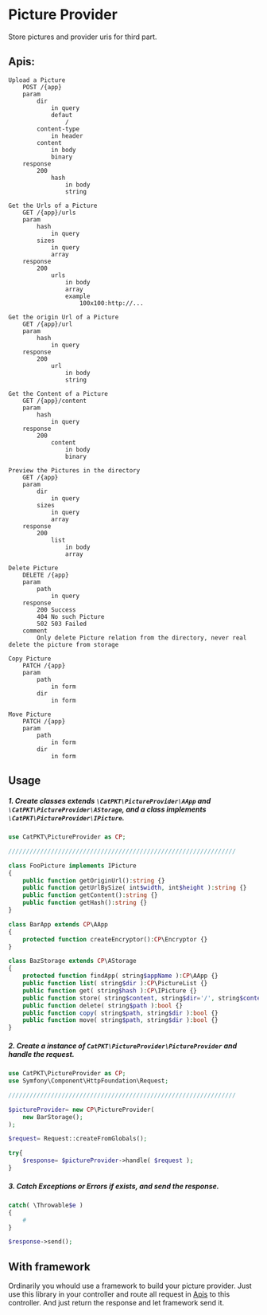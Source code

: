 Picture Provider
================================

Store pictures and provider uris for third part.

## Apis:
<span id="apis"></span>

```
Upload a Picture
	POST /{app}
	param
		dir
			in query
			defaut
				/
		content-type
			in header
		content
			in body
			binary
	response
		200
			hash
				in body
				string

Get the Urls of a Picture
	GET /{app}/urls
	param
		hash
			in query
		sizes
			in query
			array
	response
		200
			urls
				in body
				array
				example
					100x100:http://...

Get the origin Url of a Picture
	GET /{app}/url
	param
		hash
			in query
	response
		200
			url
				in body
				string

Get the Content of a Picture
	GET /{app}/content
	param
		hash
			in query
	response
		200
			content
				in body
				binary

Preview the Pictures in the directory
	GET /{app}
	param
		dir
			in query
		sizes
			in query
			array
	response
		200
			list
				in body
				array

Delete Picture
	DELETE /{app}
	param
		path
			in query
	response
		200 Success
		404 No such Picture
		502 503 Failed
	comment
		Only delete Picture relation from the directory, never real delete the picture from storage

Copy Picture
	PATCH /{app}
	param
		path
			in form
		dir
			in form

Move Picture
	PATCH /{app}
	param
		path
			in form
		dir
			in form
```

## Usage

##### 1. Create classes extends `\CatPKT\PictureProvider\AApp` and `\CatPKT\PictureProvider\AStorage`, and a class implements `\CatPKT\PictureProvider\IPicture`.
```php
use CatPKT\PictureProvider as CP;

////////////////////////////////////////////////////////////////

class FooPicture implements IPicture
{
	public function getOriginUrl():string {}
	public function getUrlBySize( int$width, int$height ):string {}
	public function getContent():string {}
	public function getHash():string {}
}

class BarApp extends CP\AApp
{
	protected function createEncryptor():CP\Encryptor {}
}

class BazStorage extends CP\AStorage
{
	protected function findApp( string$appName ):CP\AApp {}                                          // Returns instance of BarApp actually.
	public function list( string$dir ):CP\PictureList {}
	public function get( string$hash ):CP\IPicture {}                                                // Returns instance of FooPicture actually.
	public function store( string$content, string$dir='/', string$contentType=null ):CP\IPicture {}  // Returns instance of FooPicture actually.
	public function delete( string$path ):bool {}
	public function copy( string$path, string$dir ):bool {}
	public function move( string$path, string$dir ):bool {}
}
```

##### 2. Create a instance of `CatPKT\PictureProvider\PictureProvider` and handle the request.
```php
use CatPKT\PictureProvider as CP;
use Symfony\Component\HttpFoundation\Request;

////////////////////////////////////////////////////////////////

$pictureProvider= new CP\PictureProvider(
	new BarStorage();
);

$request= Request::createFromGlobals();

try{
	$response= $pictureProvider->handle( $request );
}
```

##### 3. Catch Exceptions or Errors if exists, and send the response.

```php
catch( \Throwable$e )
{
	#
}

$response->send();
```



## With framework

Ordinarily you whould use a framework to build your picture provider. Just use this library in your controller and route all request in [Apis](#apis) to this controller.
And just return the response and let framework send it.
